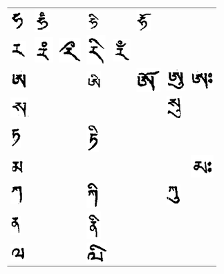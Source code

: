 |                  |                  |                  |                  |                 |                  |                  |                  |
| ---------------- | ---------------- | ---------------- | ---------------- | --------------- | ---------------- | ---------------- | ---------------- |
| ![image](22.png) | ![image](1.png)  |                  | ![image](77.png) |                 | ![image](74.png) |                  |                  |
| ![image](24.png) | ![image](72.png) | ![image](19.png) | ![image](20.png) | ![image](4.png) |                  |                  |                  |
| ![image](2.png)  |                  |                  | ![image](76.png) |                 | ![image](10.png) | ![image](6.png)  | ![image](27.png) |
| ![image](80.png) |                  |                  |                  |                 |                  | ![image](83.png) |                  |
| ![image](49.png) |                  |                  | ![image](81.png) |                 |                  |                  |                  |
| ![image](58.png) |                  |                  |                  |                 |                  |                  | ![image](73.png) |
| ![image](63.png) |                  |                  | ![image](64.png) |                 |                  | ![image](66.png) |                  |
| ![image](53.png) |                  |                  | ![image](79.png) |                 |                  |                  |                  |
| ![image](26.png) |                  |                  | ![image](3.png)  |                 |                  |                  |                  |

